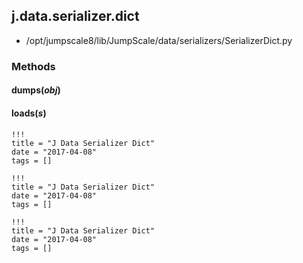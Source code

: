 <!-- toc -->
## j.data.serializer.dict

- /opt/jumpscale8/lib/JumpScale/data/serializers/SerializerDict.py

### Methods

#### dumps(*obj*) 

#### loads(*s*) 


```
!!!
title = "J Data Serializer Dict"
date = "2017-04-08"
tags = []
```

```
!!!
title = "J Data Serializer Dict"
date = "2017-04-08"
tags = []
```

```
!!!
title = "J Data Serializer Dict"
date = "2017-04-08"
tags = []
```

